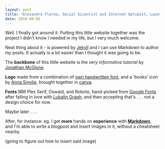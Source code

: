 ```yaml
---
layout: post
title: "Alexandra Florea, Social Scientist and Internet Optimist, Launches Site"
date: 2018-06-02
---
```


Well. I finally got around it. Putting this little website together was the project I didn't know I needed in my life, but I very much welcome. 

Neat thing about it - is powered by [Jekyll](http://jekyllrb.com) and I can use Markdown to author my posts. It actually is a lot easier than I thought it was going to be.

The **backbone** of this little website is the _very informative tutorial_ by [Jonathan McGlone](http://jmcglone.com/guides/github-pages/). 

**Logo** made from a combination of [own handwritten font](https://www.calligraphr.com/en/sharing/font_preview/jcEEMdS3iGD/), and a 'books' icon by [Anna Smylie](https://thenounproject.com/search/?q=book%20shelf&i=662227), brought together in [canva](https://www.canva.com/).

**Fonts** IBM Plex Serif, Oswald, and Roboto, hand-picked from [Google Fonts](https://fonts.google.com/selection?selection.family=IBM+Plex+Serif:200%7COswald%7CRoboto:300) after falling in love with [Lubalin Graph](http://www.identifont.com/similar?O8), and then accepting that's . . . not a design choice for now.

Maybe later . . .

After, for instance: eg. I get **more** hands on **experience** with [**Markdown**](https://daringfireball.net/projects/markdown/), and I'm able to write a blogpost and insert images in it, without a cheatsheet nearby. 

(going to figure out how to insert said image)
    
